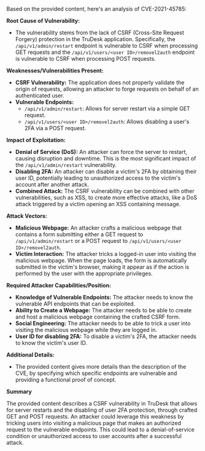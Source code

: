 Based on the provided content, here's an analysis of CVE-2021-45785:

**Root Cause of Vulnerability:**

*   The vulnerability stems from the lack of CSRF (Cross-Site Request Forgery) protection in the TruDesk application. Specifically, the `/api/v1/admin/restart` endpoint is vulnerable to CSRF when processing GET requests and the `/api/v1/users/<user ID>/removel2auth` endpoint is vulnerable to CSRF when processing POST requests.

**Weaknesses/Vulnerabilities Present:**

*   **CSRF Vulnerability:** The application does not properly validate the origin of requests, allowing an attacker to forge requests on behalf of an authenticated user.
*   **Vulnerable Endpoints:**
    *   `/api/v1/admin/restart`: Allows for server restart via a simple GET request.
    *   `/api/v1/users/<user ID>/removel2auth`: Allows disabling a user's 2FA via a POST request.

**Impact of Exploitation:**

*   **Denial of Service (DoS):** An attacker can force the server to restart, causing disruption and downtime. This is the most significant impact of the `/api/v1/admin/restart` vulnerability.
*  **Disabling 2FA:** An attacker can disable a victim's 2FA by obtaining their user ID, potentially leading to unauthorized access to the victim's account after another attack.
* **Combined Attack:** The CSRF vulnerability can be combined with other vulnerabilities, such as XSS, to create more effective attacks, like a DoS attack triggered by a victim opening an XSS containing message.

**Attack Vectors:**

*   **Malicious Webpage:** An attacker crafts a malicious webpage that contains a form submitting either a GET request to `/api/v1/admin/restart` or a POST request to `/api/v1/users/<user ID>/removel2auth`.
*   **Victim Interaction:** The attacker tricks a logged-in user into visiting the malicious webpage. When the page loads, the form is automatically submitted in the victim's browser, making it appear as if the action is performed by the user with the appropriate privileges.

**Required Attacker Capabilities/Position:**

*   **Knowledge of Vulnerable Endpoints:** The attacker needs to know the vulnerable API endpoints that can be exploited.
*   **Ability to Create a Webpage:** The attacker needs to be able to create and host a malicious webpage containing the crafted CSRF form.
*   **Social Engineering:** The attacker needs to be able to trick a user into visiting the malicious webpage while they are logged in.
*   **User ID for disabling 2FA:** To disable a victim's 2FA, the attacker needs to know the victim's user ID.

**Additional Details:**
*   The provided content gives more details than the description of the CVE, by specifying which specific endpoints are vulnerable and providing a functional proof of concept.

**Summary**

The provided content describes a CSRF vulnerability in TruDesk that allows for server restarts and the disabling of user 2FA protection, through crafted GET and POST requests. An attacker could leverage this weakness by tricking users into visiting a malicious page that makes an authorized request to the vulnerable endpoints. This could lead to a denial-of-service condition or unauthorized access to user accounts after a successful attack.